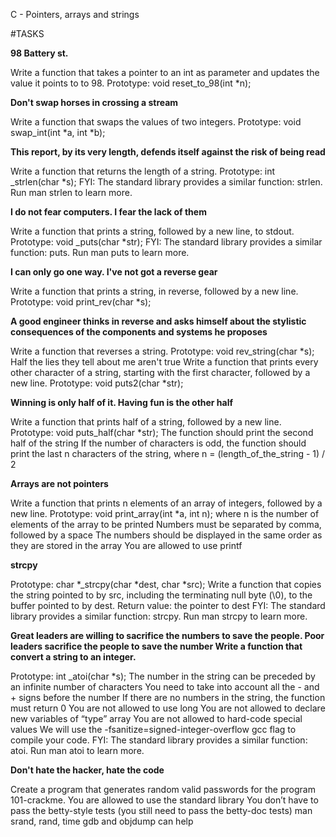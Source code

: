 C - Pointers, arrays and strings

#TASKS

**98 Battery st.**

Write a function that takes a pointer to an int as parameter and updates the value it points to to 98.
Prototype: void reset_to_98(int *n);

**Don't swap horses in crossing a stream**

Write a function that swaps the values of two integers.
Prototype: void swap_int(int *a, int *b);

**This report, by its very length, defends itself against the risk of being read**

Write a function that returns the length of a string.
Prototype: int _strlen(char *s); FYI: The standard library provides a similar function: strlen. Run man strlen to learn more.

**I do not fear computers. I fear the lack of them**

Write a function that prints a string, followed by a new line, to stdout.
Prototype: void _puts(char *str); FYI: The standard library provides a similar function: puts. Run man puts to learn more.

**I can only go one way. I've not got a reverse gear**

Write a function that prints a string, in reverse, followed by a new line.
Prototype: void print_rev(char *s);

**A good engineer thinks in reverse and asks himself about the stylistic consequences of the components and systems he proposes**

Write a function that reverses a string.
Prototype: void rev_string(char *s);
Half the lies they tell about me aren't true
Write a function that prints every other character of a string, starting with the first character, followed by a new line.
Prototype: void puts2(char *str);

**Winning is only half of it. Having fun is the other half**

Write a function that prints half of a string, followed by a new line.
Prototype: void puts_half(char *str); The function should print the second half of the string If the number of characters is odd, the function should print the last n characters of the string, where n = (length_of_the_string - 1) / 2

**Arrays are not pointers**

Write a function that prints n elements of an array of integers, followed by a new line.
Prototype: void print_array(int *a, int n); where n is the number of elements of the array to be printed Numbers must be separated by comma, followed by a space The numbers should be displayed in the same order as they are stored in the array You are allowed to use printf

**strcpy**

Prototype: char *_strcpy(char *dest, char *src); Write a function that copies the string pointed to by src, including the terminating null byte (\0), to the buffer pointed to by dest.
Return value: the pointer to dest FYI: The standard library provides a similar function: strcpy. Run man strcpy to learn more.

**Great leaders are willing to sacrifice the numbers to save the people. Poor leaders sacrifice the people to save the number Write a function that convert a string to an integer.**

Prototype: int _atoi(char *s); The number in the string can be preceded by an infinite number of characters You need to take into account all the - and + signs before the number If there are no numbers in the string, the function must return 0 You are not allowed to use long You are not allowed to declare new variables of “type” array You are not allowed to hard-code special values We will use the -fsanitize=signed-integer-overflow gcc flag to compile your code. FYI: The standard library provides a similar function: atoi. Run man atoi to learn more.

**Don't hate the hacker, hate the code**

Create a program that generates random valid passwords for the program 101-crackme.
You are allowed to use the standard library You don’t have to pass the betty-style tests (you still need to pass the betty-doc tests) man srand, rand, time gdb and objdump can help
